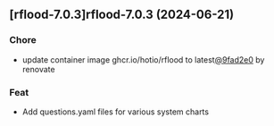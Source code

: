 

## [rflood-7.0.3]rflood-7.0.3 (2024-06-21)

### Chore



- update container image ghcr.io/hotio/rflood to latest[@9fad2e0](https://github.com/9fad2e0) by renovate

### Feat



- Add questions.yaml files for various system charts